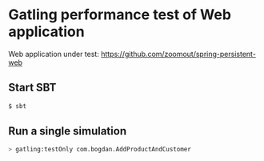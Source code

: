Gatling performance test of Web application 
===========================================
Web application under test: https://github.com/zoomout/spring-persistent-web

Start SBT
---------
```bash
$ sbt
```

Run a single simulation
-----------------------

```bash
> gatling:testOnly com.bogdan.AddProductAndCustomer
```

